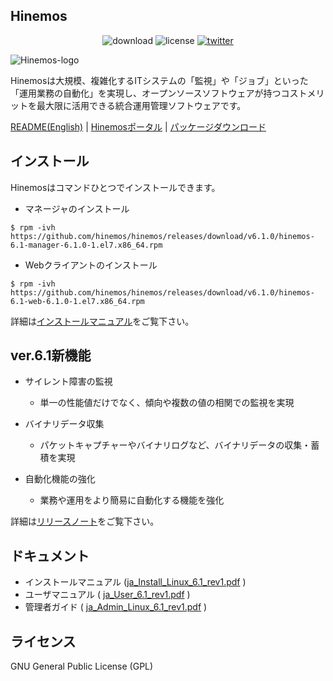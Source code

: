 ## Hinemos

<p align="center">
	<img alt="download" src="https://img.shields.io/github/downloads/hinemos/hinemos/total.svg"/>
	<img alt="license" src="https://img.shields.io/badge/license-GPL-blue.svg"/>
	<a href=https://twitter.com/Hinemos_INFO>
		<img alt="twitter" src="https://img.shields.io/twitter/follow/Hinemos_INFO.svg?style=social&label=Follow&maxAge=2592000"/>
	</a>
</p>

![Hinemos-logo](http://www.hinemos.info/files/images/HinemosLogo.png)

Hinemosは大規模、複雑化するITシステムの「監視」や「ジョブ」といった「運用業務の自動化」を実現し、オープンソースソフトウェアが持つコストメリットを最大限に活用できる統合運用管理ソフトウェアです。

[README(English)](README.md) | [Hinemosポータル](http://www.hinemos.info/) | [パッケージダウンロード](https://github.com/hinemos/hinemos/releases/tag/v6.1.0#packages)

## インストール

Hinemosはコマンドひとつでインストールできます。

- マネージャのインストール

```$ rpm -ivh https://github.com/hinemos/hinemos/releases/download/v6.1.0/hinemos-6.1-manager-6.1.0-1.el7.x86_64.rpm```

- Webクライアントのインストール

```$ rpm -ivh https://github.com/hinemos/hinemos/releases/download/v6.1.0/hinemos-6.1-web-6.1.0-1.el7.x86_64.rpm```

詳細は[インストールマニュアル](https://github.com/hinemos/hinemos/releases/download/v6.1.0/ja_Install_Linux_6.1_rev1.pdf)をご覧下さい。

## ver.6.1新機能

- サイレント障害の監視
	- 単一の性能値だけでなく、傾向や複数の値の相関での監視を実現

- バイナリデータ収集
	- パケットキャプチャーやバイナリログなど、バイナリデータの収集・蓄積を実現

- 自動化機能の強化
	- 業務や運用をより簡易に自動化する機能を強化

詳細は[リリースノート](https://github.com/hinemos/hinemos/releases)をご覧下さい。

## ドキュメント

- インストールマニュアル ([ja_Install_Linux_6.1_rev1.pdf](https://github.com/hinemos/hinemos/releases/download/v6.1.0/ja_Install_Linux_6.1_rev1.pdf) )
- ユーザマニュアル ( [ja_User_6.1_rev1.pdf](https://github.com/hinemos/hinemos/releases/download/v6.1.0/ja_User_6.1_rev1.pdf) )
- 管理者ガイド ( [ja_Admin_Linux_6.1_rev1.pdf](https://github.com/hinemos/hinemos/releases/download/v6.1.0/ja_Admin_Linux_6.1_rev1.pdf) )

## ライセンス

GNU General Public License (GPL)
